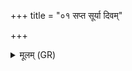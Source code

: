 +++
title = "०१ सप्त सूर्या दिवम्"

+++
<details><summary>मूलम् (GR)</summary>

सप्त सूर्या दिवम् अनुप्रविष्टास्  
तान् पथा वा अन्व् एति दक्षिणावान् ।  
ते ऽस्मै सर्वे घृतम् आ तपन्त्य्  
ऊर्जं दुहाना अनपस्फुरन्तः ॥
</details>